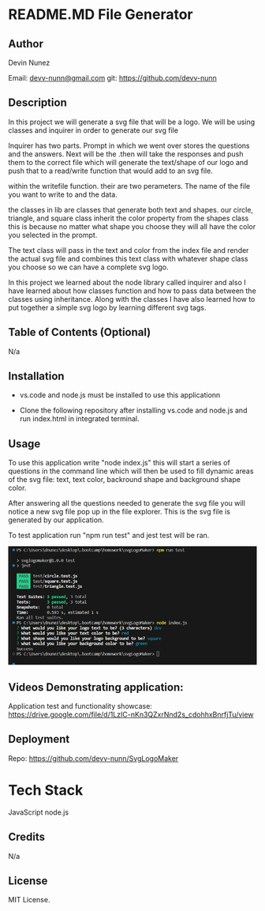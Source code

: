 # README.MD File Generator

## Author

Devin Nunez

Email: devv-nunn@gmail.com
git: https://github.com/devv-nunn

## Description

In this project we will generate a svg file that will be a logo. We will be using classes and inquirer in order to generate our svg file  

Inquirer has two parts. Prompt in which we went over stores the questions and the answers. Next will be the .then will take the responses and push them to the correct file which will generate the text/shape of our logo and push that to a read/write function that would add to an svg file.

within the writefile function. their are two perameters. The name of the file you want to write to and the data.

the classes in lib are classes that generate both text and shapes. our circle, triangle, and square class inherit the color property from the shapes class this is because no matter what shape you choose they will all have the color you selected in the prompt. 

The text class will pass in the text and color from the index file and render the actual svg file and combines this text class with whatever shape class you choose so we can have a complete svg logo.

In this project we learned about the node library called inquirer and also I have learned about how classes function and how to pass data between the classes using inheritance. Along with the classes I have also learned how to put together a simple svg logo by learning different svg tags. 

## Table of Contents (Optional)

N/a

## Installation

- vs.code and node.js must be installed to use this applicationn

- Clone the following repository after installing vs.code and node.js and run index.html in integrated terminal.

## Usage

To use this application write "node index.js" this will start a series of questions in the command line which will then be used to fill dynamic areas of the svg file: text, text color, backround shape and background shape color.

After answering all the questions needed to generate the svg file you will notice a new svg file pop up in the file explorer. This is the svg file is generated by our application.

To test application run "npm run test" and jest test will be ran.

![Website screenshot](./assets/images/Capture1.PNG)


## Videos Demonstrating application:

Application test and functionality showcase:
https://drive.google.com/file/d/1LzIC-nKn3QZxrNnd2s_cdohhxBnrfjTu/view

## Deployment

Repo: https://github.com/devv-nunn/SvgLogoMaker

# Tech Stack

JavaScript
node.js

## Credits

N/a

## License

MIT License.